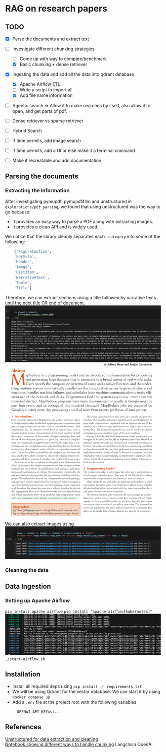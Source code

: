 # RAG on research papers

## TODO
- [x] Parse the documents and extract text
- [ ] Investigate different chunking strategies
  - [ ] Come up with way to compare/benchmark
  - [x] Basic chunking + dense retriever
- [x] Ingesting the data and add all the data into qdrant database
  - [x] Apache Airflow ETL
  - [ ] Write a script to import all
  - [x] Add file name information
- [ ] Agentic search => Allow it to make searches by itself, also allow it to open, and get parts of pdf.
- [ ] Dense retriever vs sparse retriever
- [ ] Hybrid Search
- [ ] If time permits, add image search
- [ ] If time permits, add a UI or else make it a terminal command
- [ ] Make it recreatable and add documentation


## Parsing the documents
### Extracting the information
After investigating pymupdf, pymupdf4llm and unstructured in `explorations/pdf_parsing`, we found that using unstructured was the way to go because:
- It provides an easy way to parse a PDF along with extracting images.
- It provides a clean API and is widely used.

We notice that the library cleanly separates each `.category` into some of the following:
```python
    {'FigureCaption',
    'Formula',
    'Header',
    'Image',
    'ListItem',
    'NarrativeText',
    'Table',
    'Title'}
```

Therefore, we can extract sections using a title followed by narrative texts until the next title OR end of document.
![alt text](image.png)
![alt text](image-2.png)


We can also extract images using
![alt text](image-1.png)


### Cleaning the data


## Data Ingestion
### Setting up Apache Airflow
`pip install apache-airflow`
`pip install "apache-airflow[kubernetes]"`
![alt text](image-3.png)
`./start-airflow.sh`



## Installation
- Install all required deps using `pip install -r requirements.txt`
- We will be using Qdrant for the vector database. We can start it by using `docker compose up`
- Add a `.env` file at the project root with the following variables
  ```
    OPENAI_API_KEY=st...
  ```



## References
[Unstructured for data extraction and cleaning](https://docs.unstructured.io/open-source/introduction/overview)<br/>
[Notebook showing different ways to handle chunking](https://github.com/FullStackRetrieval-com/RetrievalTutorials/blob/main/tutorials/LevelsOfTextSplitting/5_Levels_Of_Text_Splitting.ipynb)
Langchain OpenAI